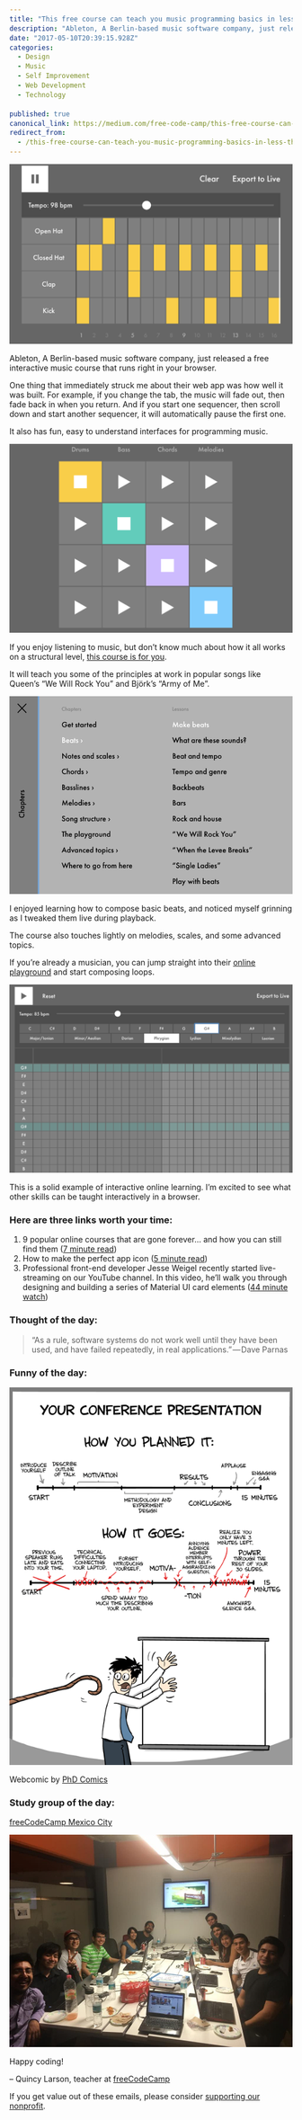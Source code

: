 ```yaml
---
title: "This free course can teach you music programming basics in less than an hour"
description: "Ableton, A Berlin-based music software company, just released a free interactive music course that runs right in your browser. One thing that immediately struck me about their web app was how well it…"
date: "2017-05-10T20:39:15.928Z"
categories: 
  - Design
  - Music
  - Self Improvement
  - Web Development
  - Technology

published: true
canonical_link: https://medium.com/free-code-camp/this-free-course-can-teach-you-music-programming-basics-in-less-than-an-hour-67f8a6f283f
redirect_from:
  - /this-free-course-can-teach-you-music-programming-basics-in-less-than-an-hour-67f8a6f283f
---
```


![](./asset-1.png)

Ableton, A Berlin-based music software company, just released a free interactive music course that runs right in your browser.

One thing that immediately struck me about their web app was how well it was built. For example, if you change the tab, the music will fade out, then fade back in when you return. And if you start one sequencer, then scroll down and start another sequencer, it will automatically pause the first one.

It also has fun, easy to understand interfaces for programming music.

![](./asset-2.png)

If you enjoy listening to music, but don’t know much about how it all works on a structural level, [this course is for you](https://fcc.im/2pzQ3uY).

It will teach you some of the principles at work in popular songs like Queen’s “We Will Rock You” and Björk’s “Army of Me”.

![](./asset-3.png)

I enjoyed learning how to compose basic beats, and noticed myself grinning as I tweaked them live during playback.

The course also touches lightly on melodies, scales, and some advanced topics.

If you’re already a musician, you can jump straight into their [online playground](https://fcc.im/2r14bxj) and start composing loops.

![](./asset-4.png)

This is a solid example of interactive online learning. I’m excited to see what other skills can be taught interactively in a browser.

### Here are three links worth your time:

1.  9 popular online courses that are gone forever… and how you can still find them ([7 minute read](https://fcc.im/2plfKDj))
2.  How to make the perfect app icon ([5 minute read](https://fcc.im/2r0LABK))
3.  Professional front-end developer Jesse Weigel recently started live-streaming on our YouTube channel. In this video, he’ll walk you through designing and building a series of Material UI card elements ([44 minute watch](https://fcc.im/2q6H6Km))

### Thought of the day:

> “As a rule, software systems do not work well until they have been used, and have failed repeatedly, in real applications.” — Dave Parnas

### Funny of the day:

![](./asset-5.gif)

Webcomic by [PhD Comics](https://fcc.im/2qsR9wE)

### Study group of the day:

[freeCodeCamp Mexico City](https://fcc.im/2qsP6bN)

![](./asset-6.jpeg)

Happy coding!

– Quincy Larson, teacher at [freeCodeCamp](http://bit.ly/2j7Q1dN)

If you get value out of these emails, please consider [supporting our nonprofit](http://bit.ly/donate-to-fcc).
